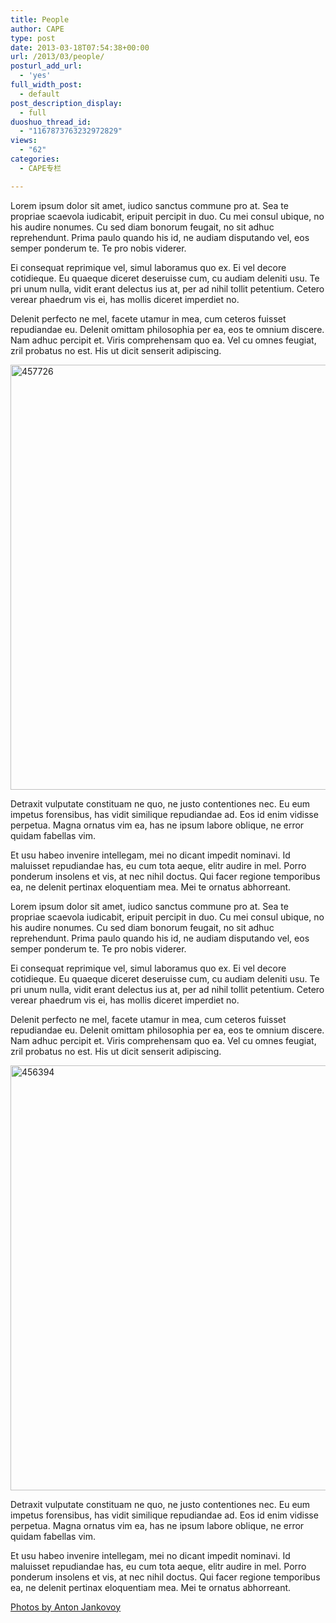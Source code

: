 ```yaml
---
title: People
author: CAPE
type: post
date: 2013-03-18T07:54:38+00:00
url: /2013/03/people/
posturl_add_url:
  - 'yes'
full_width_post:
  - default
post_description_display:
  - full
duoshuo_thread_id:
  - "1167873763232972829"
views:
  - "62"
categories:
  - CAPE专栏

---
```

Lorem ipsum dolor sit amet, iudico sanctus commune pro at. Sea te propriae scaevola iudicabit, eripuit percipit in duo. Cu mei consul ubique, no his audire nonumes. Cu sed diam bonorum feugait, no sit adhuc reprehendunt. Prima paulo quando his id, ne audiam disputando vel, eos semper ponderum te. Te pro nobis viderer.

Ei consequat reprimique vel, simul laboramus quo ex. Ei vel decore cotidieque. Eu quaeque diceret deseruisse cum, cu audiam deleniti usu. Te pri unum nulla, vidit erant delectus ius at, per ad nihil tollit petentium. Cetero verear phaedrum vis ei, has mollis diceret imperdiet no.

Delenit perfecto ne mel, facete utamur in mea, cum ceteros fuisset repudiandae eu. Delenit omittam philosophia per ea, eos te omnium discere. Nam adhuc percipit et. Viris comprehensam quo ea. Vel cu omnes feugiat, zril probatus no est. His ut dicit senserit adipiscing.

[<img class="alignleft size-full wp-image-316" alt="457726" src="http://up.crumina.net/maestro-demo/wp-content/uploads/2013/03/457726.jpg" width="1020" height="680" />][1]

Detraxit vulputate constituam ne quo, ne justo contentiones nec. Eu eum impetus forensibus, has vidit similique repudiandae ad. Eos id enim vidisse perpetua. Magna ornatus vim ea, has ne ipsum labore oblique, ne error quidam fabellas vim.

Et usu habeo invenire intellegam, mei no dicant impedit nominavi. Id maluisset repudiandae has, eu cum tota aeque, elitr audire in mel. Porro ponderum insolens et vis, at nec nihil doctus. Qui facer regione temporibus ea, ne delenit pertinax eloquentiam mea. Mei te ornatus abhorreant.

Lorem ipsum dolor sit amet, iudico sanctus commune pro at. Sea te propriae scaevola iudicabit, eripuit percipit in duo. Cu mei consul ubique, no his audire nonumes. Cu sed diam bonorum feugait, no sit adhuc reprehendunt. Prima paulo quando his id, ne audiam disputando vel, eos semper ponderum te. Te pro nobis viderer.

Ei consequat reprimique vel, simul laboramus quo ex. Ei vel decore cotidieque. Eu quaeque diceret deseruisse cum, cu audiam deleniti usu. Te pri unum nulla, vidit erant delectus ius at, per ad nihil tollit petentium. Cetero verear phaedrum vis ei, has mollis diceret imperdiet no.

Delenit perfecto ne mel, facete utamur in mea, cum ceteros fuisset repudiandae eu. Delenit omittam philosophia per ea, eos te omnium discere. Nam adhuc percipit et. Viris comprehensam quo ea. Vel cu omnes feugiat, zril probatus no est. His ut dicit senserit adipiscing.

[<img class="alignleft size-full wp-image-317" alt="456394" src="http://up.crumina.net/maestro-demo/wp-content/uploads/2013/03/456394.jpg" width="1020" height="680" />][2]

Detraxit vulputate constituam ne quo, ne justo contentiones nec. Eu eum impetus forensibus, has vidit similique repudiandae ad. Eos id enim vidisse perpetua. Magna ornatus vim ea, has ne ipsum labore oblique, ne error quidam fabellas vim.

Et usu habeo invenire intellegam, mei no dicant impedit nominavi. Id maluisset repudiandae has, eu cum tota aeque, elitr audire in mel. Porro ponderum insolens et vis, at nec nihil doctus. Qui facer regione temporibus ea, ne delenit pertinax eloquentiam mea. Mei te ornatus abhorreant.

[Photos by Anton Jankovoy][3]

 [1]: http://up.crumina.net/maestro-demo/wp-content/uploads/2013/03/457726.jpg
 [2]: http://up.crumina.net/maestro-demo/wp-content/uploads/2013/03/456394.jpg
 [3]: http://jankovoy.com/